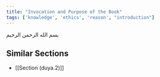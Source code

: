```yaml
---
title: "Invocation and Purpose of the Book"
tags: ['knowledge', 'ethics', 'reason', "introduction"]
---
```


 بسم الله الرحمن الرحيم

## Similar Sections
- [[Section (duya.2)]]
